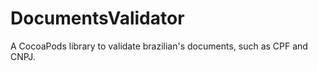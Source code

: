 # DocumentsValidator

A CocoaPods library  to validate brazilian's documents, such as CPF and CNPJ.
